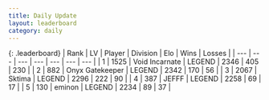 ```yaml
---
title: Daily Update
layout: leaderboard
category: daily
---
```


{: .leaderboard}
| Rank | LV | Player | Division | Elo | Wins | Losses |
| --- | --- | --- | --- | --- | --- | --- |
| <span data-change="2">1</span> | 1525 | <span title="ID: 366840">Void Incarnate</span> | LEGEND | <span data-change="56">2346</span> | <span data-change="28">405</span> | <span data-change="6">230</span> |
| <span data-change="2">2</span> | 882 | <span title="ID: 402846">Onyx Gatekeeper</span> | LEGEND | <span data-change="85">2342</span> | <span data-change="26">170</span> | <span data-change="4">56</span> |
| <span data-change="-2">3</span> | 2067 | <span title="ID: 353063">Sktima</span> | LEGEND | <span data-change="-15">2296</span> | <span data-change="0">222</span> | <span data-change="1">90</span> |
| <span data-change="1">4</span> | 387 | <span title="ID: 488585">JEFFF</span> | LEGEND | <span data-change="4">2258</span> | <span data-change="11">69</span> | <span data-change="4">17</span> |
| <span data-change="2">5</span> | 130 | <span title="ID: 282716">eminon</span> | LEGEND | <span data-change="0">2234</span> | <span data-change="0">89</span> | <span data-change="0">37</span> |